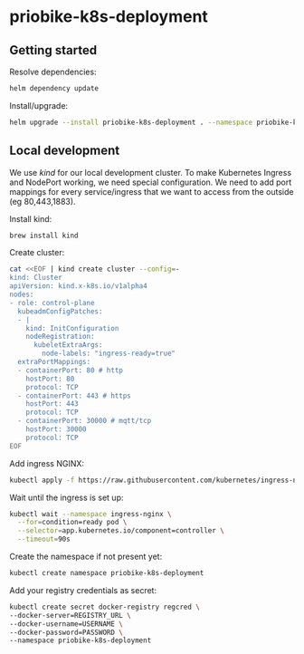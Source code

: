 # priobike-k8s-deployment

## Getting started

Resolve dependencies:
```bash
helm dependency update
```

Install/upgrade: 
```bash
helm upgrade --install priobike-k8s-deployment . --namespace priobike-k8s-deployment 
```

## Local development

We use *kind* for our local development cluster. To make Kubernetes Ingress and NodePort working, we need special configuration.
We need to add port mappings for every service/ingress that we want to access from the outside (eg 80,443,1883).

Install kind:
```bash
brew install kind
```

Create cluster: 
```bash
cat <<EOF | kind create cluster --config=-
kind: Cluster
apiVersion: kind.x-k8s.io/v1alpha4
nodes:
- role: control-plane
  kubeadmConfigPatches:
  - |
    kind: InitConfiguration
    nodeRegistration:
      kubeletExtraArgs:
        node-labels: "ingress-ready=true"
  extraPortMappings:
  - containerPort: 80 # http
    hostPort: 80
    protocol: TCP
  - containerPort: 443 # https
    hostPort: 443
    protocol: TCP
  - containerPort: 30000 # mqtt/tcp 
    hostPort: 30000 
    protocol: TCP
EOF
```

Add ingress NGINX:
```bash
kubectl apply -f https://raw.githubusercontent.com/kubernetes/ingress-nginx/main/deploy/static/provider/kind/deploy.yaml
```

Wait until the ingress is set up:
```bash
kubectl wait --namespace ingress-nginx \
  --for=condition=ready pod \
  --selector=app.kubernetes.io/component=controller \
  --timeout=90s
```

Create the namespace if not present yet:
```bash
kubectl create namespace priobike-k8s-deployment
```

Add your registry credentials as secret:
```bash
kubectl create secret docker-registry regcred \
--docker-server=REGISTRY_URL \
--docker-username=USERNAME \
--docker-password=PASSWORD \
--namespace priobike-k8s-deployment
```
